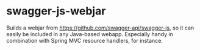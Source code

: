 # swagger-js-webjar

Builds a webjar from https://github.com/swagger-api/swagger-js, so it can easily be included in any Java-based webapp.
Especially handy in combination with Spring MVC resource handlers, for instance. 
